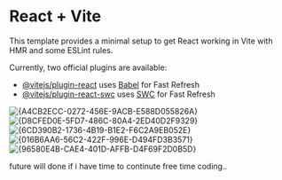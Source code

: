 # React + Vite

This template provides a minimal setup to get React working in Vite with HMR and some ESLint rules.

Currently, two official plugins are available:

- [@vitejs/plugin-react](https://github.com/vitejs/vite-plugin-react/blob/main/packages/plugin-react/README.md) uses [Babel](https://babeljs.io/) for Fast Refresh
- [@vitejs/plugin-react-swc](https://github.com/vitejs/vite-plugin-react-swc) uses [SWC](https://swc.rs/) for Fast Refresh

![{A4CB2ECC-0272-456E-9ACB-E588D055826A}](https://github.com/user-attachments/assets/389bed81-f8a9-4469-bd09-0d846e081416)
![{D8CFED0E-5FD7-486C-80A4-2ED40D2F9329}](https://github.com/user-attachments/assets/2812a8dc-c045-47c8-9096-29a2b92dc08c)
![{6CD390B2-1736-4B19-B1E2-F6C2A9EB052E}](https://github.com/user-attachments/assets/652d9aef-8e64-4073-8a10-133e27a9b70e)
![{016B6AA6-56C2-422F-996E-D494FD3B3571}](https://github.com/user-attachments/assets/0b706403-79e4-42f2-9f8c-6ee0b4b9280b)
![{96580E4B-CAE4-401D-AFFB-D4F69F2D0B5D}](https://github.com/user-attachments/assets/1f40a952-d360-4482-8be4-5b04cabd713d)

future will done if i have time to continute
free time coding..
